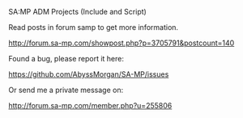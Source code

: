 SA:MP ADM Projects (Include and Script)

Read posts in forum samp to get more information.

http://forum.sa-mp.com/showpost.php?p=3705791&postcount=140


Found a bug, please report it here:

https://github.com/AbyssMorgan/SA-MP/issues


Or send me a private message on:

http://forum.sa-mp.com/member.php?u=255806